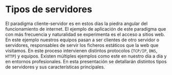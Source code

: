 # Tipos de servidores

El paradigma cliente-servidor es en estos días la piedra angular del funcionamiento de internet. El ejemplo de aplicación de este paradigma que con más frecuencia y naturalidad se experimenta es el acceso a sitios web. En este ejemplo nuestros equipos pasan a ser clientes de otro servidor o servidores, responsables de servir los ficheros estáticos que la web que visitamos. En este proceso intervienen distintos protocolos (`TCP/IP`, `DNS`, `HTTP`) y equipos. Existen múltiples ejemplos como este en nuestro día a día y en entornos profesionales. En esta presentación se detallarán distintos tipos de servidores y sus características principales.
